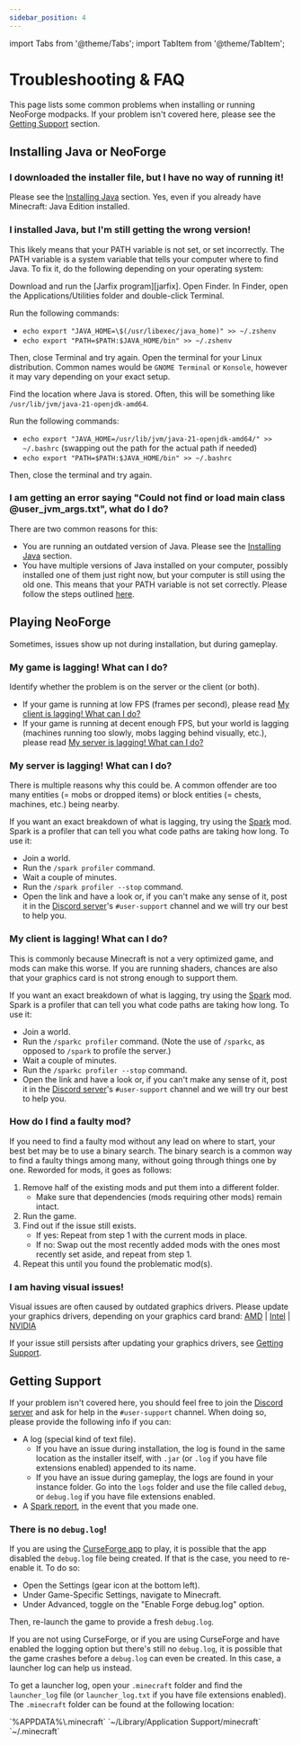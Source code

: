 ```yaml
---
sidebar_position: 4
---
```


import Tabs from '@theme/Tabs';
import TabItem from '@theme/TabItem';

# Troubleshooting & FAQ

This page lists some common problems when installing or running NeoForge modpacks. If your problem isn't covered here, please see the [Getting Support][support] section.

## Installing Java or NeoForge

### I downloaded the installer file, but I have no way of running it!

Please see the [Installing Java][installjava] section. Yes, even if you already have Minecraft: Java Edition installed.

### I installed Java, but I'm still getting the wrong version!

This likely means that your PATH variable is not set, or set incorrectly. The PATH variable is a system variable that tells your computer where to find Java. To fix it, do the following depending on your operating system:

<Tabs defaultValue="windows">
  <TabItem value="windows" label="Windows">
Download and run the [Jarfix program][jarfix].
  </TabItem>
  <TabItem value="macos" label="MacOS">
Open Finder. In Finder, open the Applications/Utilities folder and double-click Terminal.

Run the following commands:

- `echo export "JAVA_HOME=\$(/usr/libexec/java_home)" >> ~/.zshenv`
- `echo export "PATH=$PATH:$JAVA_HOME/bin" >> ~/.zshenv`

Then, close Terminal and try again.
  </TabItem>
  <TabItem value="linux" label="Linux">
Open the terminal for your Linux distribution. Common names would be `GNOME Terminal` or `Konsole`, however it may vary depending on your exact setup.

Find the location where Java is stored. Often, this will be something like `/usr/lib/jvm/java-21-openjdk-amd64`.

Run the following commands:

- `echo export "JAVA_HOME=/usr/lib/jvm/java-21-openjdk-amd64/" >> ~/.bashrc` (swapping out the path for the actual path if needed)
- `echo export "PATH=$PATH:$JAVA_HOME/bin" >> ~/.bashrc`

Then, close the terminal and try again.
  </TabItem>
</Tabs>

### I am getting an error saying "Could not find or load main class @user_jvm_args.txt", what do I do?

There are two common reasons for this:

- You are running an outdated version of Java. Please see the [Installing Java][installjava] section.
- You have multiple versions of Java installed on your computer, possibly installed one of them just right now, but your computer is still using the old one. This means that your PATH variable is not set correctly. Please follow the steps outlined [here][wrongjava].

## Playing NeoForge

Sometimes, issues show up not during installation, but during gameplay.

### My game is lagging! What can I do?

Identify whether the problem is on the server or the client (or both).

- If your game is running at low FPS (frames per second), please read [My client is lagging! What can I do?][clientlag]
- If your game is running at decent enough FPS, but your world is lagging (machines running too slowly, mobs lagging behind visually, etc.), please read [My server is lagging! What can I do?][serverlag]

### My server is lagging! What can I do?

There is multiple reasons why this could be. A common offender are too many entities (= mobs or dropped items) or block entities (= chests, machines, etc.) being nearby.

If you want an exact breakdown of what is lagging, try using the [Spark][spark] mod. Spark is a profiler that can tell you what code paths are taking how long. To use it:

- Join a world.
- Run the `/spark profiler` command.
- Wait a couple of minutes.
- Run the `/spark profiler --stop` command.
- Open the link and have a look or, if you can't make any sense of it, post it in the [Discord server][support]'s `#user-support` channel and we will try our best to help you.

### My client is lagging! What can I do?

This is commonly because Minecraft is not a very optimized game, and mods can make this worse. If you are running shaders, chances are also that your graphics card is not strong enough to support them.

If you want an exact breakdown of what is lagging, try using the [Spark][spark] mod. Spark is a profiler that can tell you what code paths are taking how long. To use it:

- Join a world.
- Run the `/sparkc profiler` command. (Note the use of `/sparkc`, as opposed to `/spark` to profile the server.)
- Wait a couple of minutes.
- Run the `/sparkc profiler --stop` command.
- Open the link and have a look or, if you can't make any sense of it, post it in the [Discord server][support]'s `#user-support` channel and we will try our best to help you.

### How do I find a faulty mod?

If you need to find a faulty mod without any lead on where to start, your best bet may be to use a binary search. The binary search is a common way to find a faulty things among many, without going through things one by one. Reworded for mods, it goes as follows:

1. Remove half of the existing mods and put them into a different folder.
    - Make sure that dependencies (mods requiring other mods) remain intact.
2. Run the game.
3. Find out if the issue still exists.
    - If yes: Repeat from step 1 with the current mods in place.
    - If no: Swap out the most recently added mods with the ones most recently set aside, and repeat from step 1.
4. Repeat this until you found the problematic mod(s).

### I am having visual issues!

Visual issues are often caused by outdated graphics drivers. Please update your graphics drivers, depending on your graphics card brand: [AMD][amd] | [Intel][intel] | [NVIDIA][nvidia]

If your issue still persists after updating your graphics drivers, see [Getting Support][support].

## Getting Support

If your problem isn't covered here, you should feel free to join the [Discord server][discord] and ask for help in the `#user-support` channel. When doing so, please provide the following info if you can:

- A log (special kind of text file).
    - If you have an issue during installation, the log is found in the same location as the installer itself, with `.jar` (or `.log` if you have file extensions enabled) appended to its name.
    - If you have an issue during gameplay, the logs are found in your instance folder. Go into the `logs` folder and use the file called `debug`, or `debug.log` if you have file extensions enabled.
- A [Spark report][sparkreport], in the event that you made one.

### There is no `debug.log`!

If you are using the [CurseForge app][curseforge] to play, it is possible that the app disabled the `debug.log` file being created. If that is the case, you need to re-enable it. To do so:

- Open the Settings (gear icon at the bottom left).
- Under Game-Specific Settings, navigate to Minecraft.
- Under Advanced, toggle on the "Enable Forge debug.log" option.

Then, re-launch the game to provide a fresh `debug.log`.

If you are not using CurseForge, or if you are using CurseForge and have enabled the logging option but there's still no `debug.log`, it is possible that the game crashes before a `debug.log` can even be created. In this case, a launcher log can help us instead.

To get a launcher log, open your `.minecraft` folder and find the `launcher_log` file (or `launcher_log.txt` if you have file extensions enabled). The `.minecraft` folder can be found at the following location:

<Tabs defaultValue="windows">
  <TabItem value="windows" label="Windows">
`%APPDATA%\.minecraft`
  </TabItem>
  <TabItem value="macos" label="MacOS">
`~/Library/Application Support/minecraft`
  </TabItem>
  <TabItem value="linux" label="Linux">
`~/.minecraft`
  </TabItem>
</Tabs>

[amd]: https://www.amd.com/en/support
[clientlag]: #my-client-is-lagging-what-can-i-do
[curseforge]: launchers.md#curseforge-app
[discord]: https://discord.neoforged.net/
[intel]: https://www.intel.com/content/www/us/en/support/detect.html
[installjava]: index.md#installing-java
[jarfix]: https://johann.loefflmann.net/en/software/jarfix/index.html
[launcher]: launchers.md
[nvidia]: https://www.nvidia.com/download/index.aspx
[serverlag]: #my-server-is-lagging-what-can-i-do
[spark]: https://www.curseforge.com/minecraft/mc-mods/spark
[sparkreport]: #my-game-is-lagging-what-can-i-do
[support]: #getting-support
[wrongjava]: #i-installed-java-but-im-still-getting-the-wrong-version

